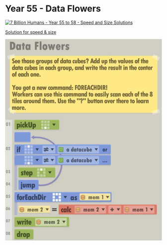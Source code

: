 # Year 55 - Data Flowers

[![7 Billion Humans - Year 55 to 58 - Speed and Size Solutions](https://img.youtube.com/vi/XAzqG4UMruk/0.jpg)](https://www.youtube.com/watch?v=XAzqG4UMruk)

[Solution for speed & size](../Year49/solution.txt)

![Solution for speed & size](solution.JPEG "Year 55")